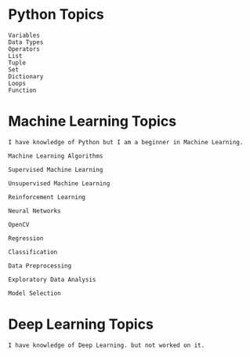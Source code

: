 # Python Topics
```
Variables
Data Types
Operators
List 
Tuple
Set 
Dictionary
Loops 
Function
```

# Machine Learning Topics
```
I have knowledge of Python but I am a beginner in Machine Learning.
```
```
Machine Learning Algorithms

Supervised Machine Learning

Unsupervised Machine Learning

Reinforcement Learning

Neural Networks

OpenCV

Regression

Classification

Data Preprocessing

Exploratory Data Analysis

Model Selection
```
# Deep Learning Topics
```
I have knowledge of Deep Learning. but not worked on it.
```
